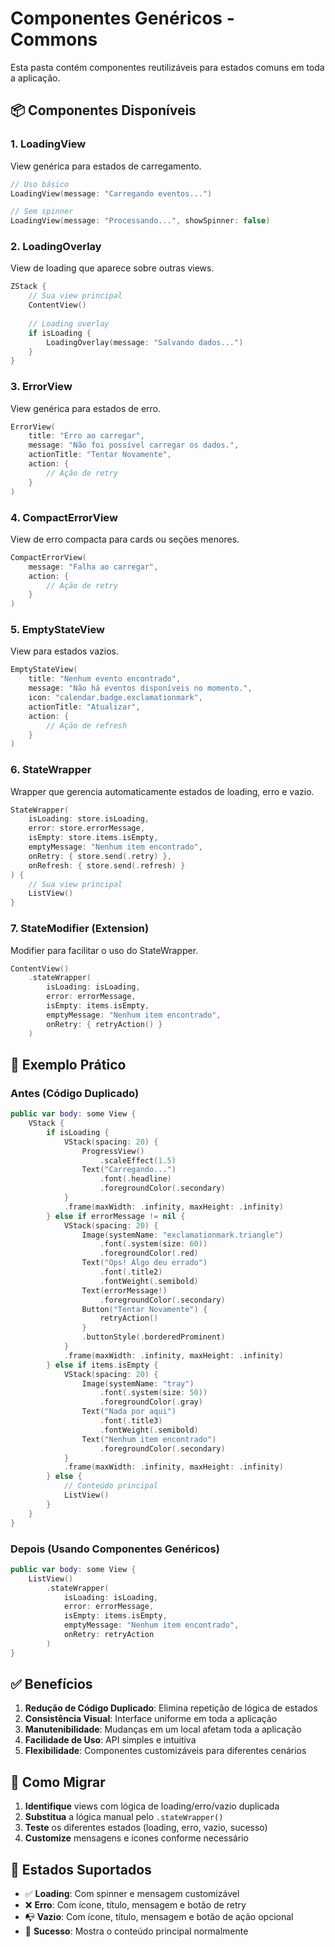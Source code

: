 # Componentes Genéricos - Commons

Esta pasta contém componentes reutilizáveis para estados comuns em toda a aplicação.

## 📦 Componentes Disponíveis

### 1. LoadingView
View genérica para estados de carregamento.

```swift
// Uso básico
LoadingView(message: "Carregando eventos...")

// Sem spinner
LoadingView(message: "Processando...", showSpinner: false)
```

### 2. LoadingOverlay
View de loading que aparece sobre outras views.

```swift
ZStack {
    // Sua view principal
    ContentView()
    
    // Loading overlay
    if isLoading {
        LoadingOverlay(message: "Salvando dados...")
    }
}
```

### 3. ErrorView
View genérica para estados de erro.

```swift
ErrorView(
    title: "Erro ao carregar",
    message: "Não foi possível carregar os dados.",
    actionTitle: "Tentar Novamente",
    action: {
        // Ação de retry
    }
)
```

### 4. CompactErrorView
View de erro compacta para cards ou seções menores.

```swift
CompactErrorView(
    message: "Falha ao carregar",
    action: {
        // Ação de retry
    }
)
```

### 5. EmptyStateView
View para estados vazios.

```swift
EmptyStateView(
    title: "Nenhum evento encontrado",
    message: "Não há eventos disponíveis no momento.",
    icon: "calendar.badge.exclamationmark",
    actionTitle: "Atualizar",
    action: {
        // Ação de refresh
    }
)
```

### 6. StateWrapper
Wrapper que gerencia automaticamente estados de loading, erro e vazio.

```swift
StateWrapper(
    isLoading: store.isLoading,
    error: store.errorMessage,
    isEmpty: store.items.isEmpty,
    emptyMessage: "Nenhum item encontrado",
    onRetry: { store.send(.retry) },
    onRefresh: { store.send(.refresh) }
) {
    // Sua view principal
    ListView()
}
```

### 7. StateModifier (Extension)
Modifier para facilitar o uso do StateWrapper.

```swift
ContentView()
    .stateWrapper(
        isLoading: isLoading,
        error: errorMessage,
        isEmpty: items.isEmpty,
        emptyMessage: "Nenhum item encontrado",
        onRetry: { retryAction() }
    )
```

## 🚀 Exemplo Prático

### Antes (Código Duplicado)
```swift
public var body: some View {
    VStack {
        if isLoading {
            VStack(spacing: 20) {
                ProgressView()
                    .scaleEffect(1.5)
                Text("Carregando...")
                    .font(.headline)
                    .foregroundColor(.secondary)
            }
            .frame(maxWidth: .infinity, maxHeight: .infinity)
        } else if errorMessage != nil {
            VStack(spacing: 20) {
                Image(systemName: "exclamationmark.triangle")
                    .font(.system(size: 60))
                    .foregroundColor(.red)
                Text("Ops! Algo deu errado")
                    .font(.title2)
                    .fontWeight(.semibold)
                Text(errorMessage!)
                    .foregroundColor(.secondary)
                Button("Tentar Novamente") {
                    retryAction()
                }
                .buttonStyle(.borderedProminent)
            }
            .frame(maxWidth: .infinity, maxHeight: .infinity)
        } else if items.isEmpty {
            VStack(spacing: 20) {
                Image(systemName: "tray")
                    .font(.system(size: 50))
                    .foregroundColor(.gray)
                Text("Nada por aqui")
                    .font(.title3)
                    .fontWeight(.semibold)
                Text("Nenhum item encontrado")
                    .foregroundColor(.secondary)
            }
            .frame(maxWidth: .infinity, maxHeight: .infinity)
        } else {
            // Conteúdo principal
            ListView()
        }
    }
}
```

### Depois (Usando Componentes Genéricos)
```swift
public var body: some View {
    ListView()
        .stateWrapper(
            isLoading: isLoading,
            error: errorMessage,
            isEmpty: items.isEmpty,
            emptyMessage: "Nenhum item encontrado",
            onRetry: retryAction
        )
}
```

## ✅ Benefícios

1. **Redução de Código Duplicado**: Elimina repetição de lógica de estados
2. **Consistência Visual**: Interface uniforme em toda a aplicação
3. **Manutenibilidade**: Mudanças em um local afetam toda a aplicação
4. **Facilidade de Uso**: API simples e intuitiva
5. **Flexibilidade**: Componentes customizáveis para diferentes cenários

## 🔧 Como Migrar

1. **Identifique** views com lógica de loading/erro/vazio duplicada
2. **Substitua** a lógica manual pelo `.stateWrapper()`
3. **Teste** os diferentes estados (loading, erro, vazio, sucesso)
4. **Customize** mensagens e ícones conforme necessário

## 📱 Estados Suportados

- ✅ **Loading**: Com spinner e mensagem customizável
- ❌ **Erro**: Com ícone, título, mensagem e botão de retry
- 📭 **Vazio**: Com ícone, título, mensagem e botão de ação opcional
- 🎉 **Sucesso**: Mostra o conteúdo principal normalmente
